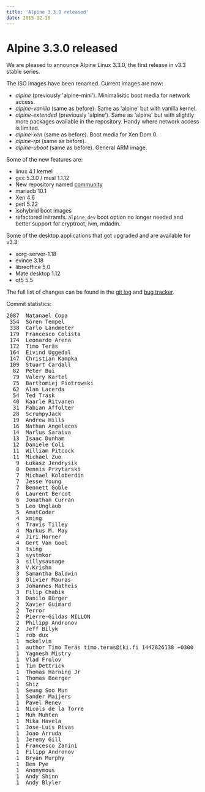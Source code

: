 ```yaml
---
title: 'Alpine 3.3.0 released'
date: 2015-12-18
---
```


# Alpine 3.3.0 released
We are pleased to announce Alpine Linux 3.3.0, the first release in v3.3
stable series.

The ISO images have been renamed. Current images are now:

- *alpine* (previously 'alpine-mini'). Minimalisitic boot media for network access.
- *alpine-vanilla* (same as before). Same as 'alpine' but with vanilla kernel.
- *alpine-extended* (previously 'alpine'). Same as 'alpine' but with slightly more packages available in the repository. Handy where network access is limited.
- *alpine-xen* (same as before). Boot media for Xen Dom 0.
- *alpine-rpi* (same as before).
- *alpine-uboot* (same as before). General ARM image.

Some of the new features are:

- linux 4.1 kernel
- gcc 5.3.0 / musl 1.1.12
- New repository named [community](https://pkgs.alpinelinux.org/packages?repo=community)
- mariadb 10.1
- Xen 4.6
- perl 5.22
- isohybrid boot images
- refactored initramfs. `alpine_dev` boot option no longer needed and
  better support for cryptroot, lvm, mdadm.

Some of the desktop applications that got upgraded and are available for v3.3:

- xorg-server-1.18
- evince 3.18
- libreoffice 5.0
- Mate desktop 1.12
- qt5 5.5

The full list of changes can be found in the
[git log](http://git.alpinelinux.org/cgit/aports/log/?h=v3.3.0) and
[bug tracker](http://bugs.alpinelinux.org/versions/96).

Commit statistics:
<pre>
2087  Natanael Copa
 354  Sören Tempel
 338  Carlo Landmeter
 179  Francesco Colista
 174  Leonardo Arena
 172  Timo Teräs
 164  Eivind Uggedal
 147  Christian Kampka
 109  Stuart Cardall
  82  Peter Bui
  79  Valery Kartel
  75  Bartłomiej Piotrowski
  62  Alan Lacerda
  54  Ted Trask
  40  Kaarle Ritvanen
  31  Fabian Affolter
  28  ScrumpyJack
  19  Andrew Hills
  16  Nathan Angelacos
  14  Marlus Saraiva
  13  Isaac Dunham
  12  Daniele Coli
  11  William Pitcock
  11  Michael Zuo
   9  Łukasz Jendrysik
   8  Dennis Przytarski
   7  Michael Koloberdin
   7  Jesse Young
   7  Bennett Goble
   6  Laurent Bercot
   6  Jonathan Curran
   5  Leo Unglaub
   5  AmatCoder
   4  xming
   4  Travis Tilley
   4  Markus M. May
   4  Jiri Horner
   4  Gert Van Gool
   3  tsing
   3  systmkor
   3  sillysausage
   3  V.Krishn
   3  Samantha Baldwin
   3  Olivier Mauras
   3  Johannes Matheis
   3  Filip Chabik
   3  Danilo Bürger
   2  Xavier Guimard
   2  Terror
   2  Pierre-Gildas MILLON
   2  Philipp Andronov
   2  Jeff Bilyk
   1  rob dux
   1  mckelvin
   1  author Timo Teräs timo.teras@iki.fi 1442826138 +0300
   1  Yagnesh Mistry
   1  Vlad Frolov
   1  Tim Dettrick
   1  Thomas Harning Jr
   1  Thomas Boerger
   1  Shiz
   1  Seung Soo Mun
   1  Sander Maijers
   1  Pavel Renev
   1  Nicols de la Torre
   1  Muh Muhten
   1  Mika Havela
   1  Jose-Luis Rivas
   1  Joao Arruda
   1  Jeremy Gill
   1  Francesco Zanini
   1  Filipp Andronov
   1  Bryan Murphy
   1  Ben Pye
   1  Anonymous
   1  Andy Shinn
   1  Andy Blyler

</pre>
